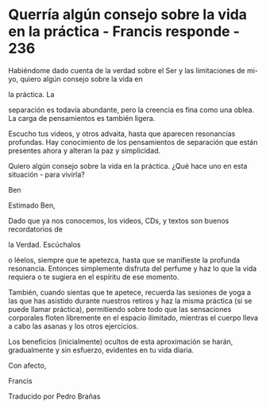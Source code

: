 # Querría algún consejo sobre la vida en la práctica - Francis responde - 236

Habiéndome dado cuenta de la verdad sobre el Ser y las limitaciones de mi-yo, quiero algún consejo sobre la vida en 

la práctica. La

separación es todavía abundante, pero la creencia es fina como una oblea. La carga de pensamientos es también ligera.

Escucho tus videos, y otros advaita, hasta que aparecen resonancias profundas. Hay conocimiento de los pensamientos de separación que están presentes ahora y alteran la paz y simplicidad.

Quiero algún consejo sobre la vida en la práctica. ¿Qué hace uno en esta situación - para vivirla?

Ben

Estimado Ben, 

Dado que ya nos conocemos, los videos, CDs, y textos son buenos recordatorios de 

la Verdad. Escúchalos

o léelos, siempre que te apetezca, hasta que se manifieste la profunda resonancia. Entonces simplemente disfruta del perfume y haz lo que la vida requiera o te sugiera en el espíritu de ese momento.

También, cuando sientas que te apetece, recuerda las sesiones de yoga a las que has asistido durante nuestros retiros y haz la misma práctica (si se puede llamar práctica), permitiendo sobre todo que las sensaciones corporales floten libremente en el espacio ilimitado, mientras el cuerpo lleva a cabo las asanas y los otros ejercicios.

Los beneficios (inicialmente) ocultos de esta aproximación se harán, gradualmente y sin esfuerzo, evidentes en tu vida diaria.

Con afecto,

Francis

Traducido por Pedro Brañas

